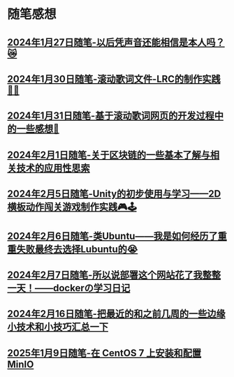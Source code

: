 # 随笔感想

## [2024年1月27日随笔-以后凭声音还能相信是本人吗？😿](Essay/Essays/20240127.md)
## [2024年1月30日随笔-滚动歌词文件-LRC的制作实践🎵🎶](Essay/Essays/20240130.md)
## [2024年1月31日随笔-基于滚动歌词网页的开发过程中的一些感想🤔](Essay/Essays/20240131.md)
## [2024年2月1日随笔-关于区块链的一些基本了解与相关技术的应用性思索](Essay/Essays/20240201.md)
## [2024年2月5日随笔-Unity的初步使用与学习——2D横板动作闯关游戏制作实践🎮🕹](Essay/Essays/20240205.md)
## [2024年2月6日随笔-类Ubuntu——我是如何经历了重重失败最终去选择Lubuntu的😭](Essay/Essays/20240206.md)
## [2024年2月7日随笔-所以说部署这个网站花了我整整一天！——dockerの学习日记](Essay/Essays/20240207.md)
## [2024年2月16日随笔-把最近的和之前几周的一些边缘小技术和小技巧汇总一下](Essay/Essays/20240216.md)
## [2025年1月9日随笔-在 CentOS 7 上安装和配置 MinIO ](Essay/Essays/20250109.md)
